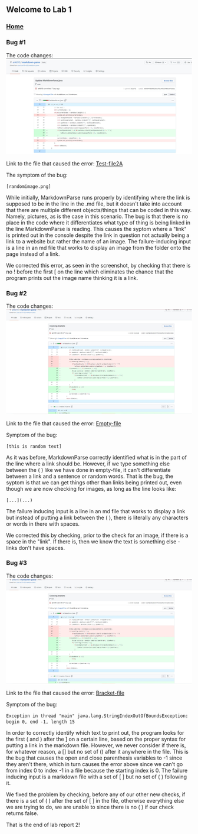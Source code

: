 ## Welcome to Lab 1

### [Home](https://ank010.github.io/cse15l-lab-reports/index.html)

### Bug #1
The code changes:
![screenshot](firstError.jpg)

Link to the file that caused the error: [Test-file2A](https://ank010.github.io/cse15l-lab-reports/test-file2A.html)

The symptom of the bug:
```
[randomimage.png]
```
While initially, MarkdownParse runs properly by identifying where the link is supposed to be in the line in the .md file, but it doesn't take into account that there are multiple different objects/things that can be coded in this way. Namely, pictures, as is the case in this scenario. The bug is that there is no place in the code where it differentiates what type of thing is being linked in the line MarkdownParse is reading. This causes the syptom where a "link" is printed out in the console despite the link in question not actually being a link to a website but rather the name of an image. The failure-inducing input is a line in an md file that works to display an image from the folder onto the page instead of a link. 

We corrected this error, as seen in the screenshot, by checking that there is no ! before the first [ on the line which eliminates the chance that the program prints out the image name thinking it is a link. 

### Bug #2
The code changes:
![screenshot](bracketCheck.jpg)

Link to the file that caused the error: [Empty-file](https://ank010.github.io/cse15l-lab-reports/empty-file.html)

Symptom of the bug:
```
[this is random text]
```

As it was before, MarkdownParse correctly identified what is in the part of the line where a link should be. However, if we type something else between the  ( ) like we have done in empty-file, it can't differentiate between a link and a sentence or random words. That is the bug, the syptom is that we can get things other than links being printed out, even though we are now checking for images, as long as the line looks like:
```
[...](...)
```
The failure inducing input is a line in an md file that works to display a link but instead of putting a link between the ( ), there is literally any characters or words in there with spaces. 

We corrected this by checking, prior to the check for an image, if there is a space in the "link". If there is, then we know the text is something else - links don't have spaces. 

### Bug #3
The code changes:
![screenshot](bracketCheck.jpg)

Link to the file that caused the error: [Bracket-file](https://ank010.github.io/cse15l-lab-reports/bracket-file.html)

Symptom of the bug:
```
Exception in thread "main" java.lang.StringIndexOutOfBoundsException: begin 0, end -1, length 15
```

In order to correctly identify which text to print out, the program looks for the first ( and ) after the ] on a certain line, based on the proper syntax for putting a link in the markdown file. However, we never consider if there is, for whatever reason, a [] but no set of () after it anywhere in the file. This is the bug that causes the open and close parenthesis variables to -1 since they aren't there, which in turn causes the error above since we can't go from index 0 to index -1 in a file because the starting index is 0. The failure inducing input is a markdown file with a set of [ ] but no set of ( ) following it. 

We fixed the problem by checking, before any of our other new checks, if there is a set of ( ) after the set of [ ] in the file, otherwise everything else we are trying to do, we are unable to since there is no ( ) if our check returns false. 

That is the end of lab report 2!

